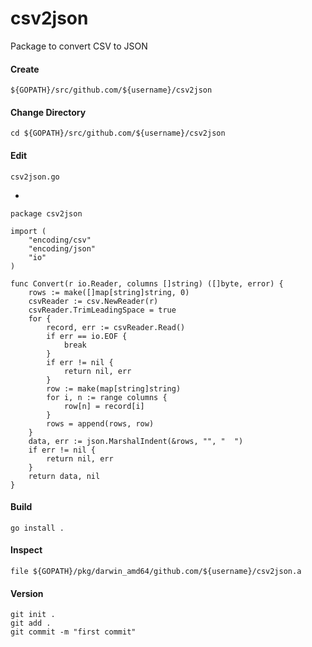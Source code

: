 # csv2json

Package to convert CSV to JSON

#### Create

    ${GOPATH}/src/github.com/${username}/csv2json

#### Change Directory

    cd ${GOPATH}/src/github.com/${username}/csv2json

#### Edit

    csv2json.go

-

	package csv2json

	import (
		"encoding/csv"
		"encoding/json"
		"io"
	)

	func Convert(r io.Reader, columns []string) ([]byte, error) {
		rows := make([]map[string]string, 0)
		csvReader := csv.NewReader(r)
		csvReader.TrimLeadingSpace = true
		for {
			record, err := csvReader.Read()
			if err == io.EOF {
				break
			}
			if err != nil {
				return nil, err
			}
			row := make(map[string]string)
			for i, n := range columns {
				row[n] = record[i]
			}
			rows = append(rows, row)
		}
		data, err := json.MarshalIndent(&rows, "", "  ")
		if err != nil {
			return nil, err
		}
		return data, nil
	}

#### Build

    go install .

#### Inspect

    file ${GOPATH}/pkg/darwin_amd64/github.com/${username}/csv2json.a

#### Version

    git init .
    git add .
    git commit -m "first commit"
